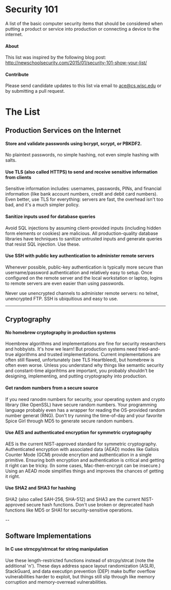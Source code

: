 # Security 101
A list of the basic computer security items that should be considered when putting a product or service into production or connecting a device to the internet.

#### About
This list was inspired by the following blog post: http://newschoolsecurity.com/2015/01/security-101-show-your-list/

#### Contribute
Please send candidate updates to this list via email to ace@cs.wisc.edu or by submitting a pull request.

# The List

## Production Services on the Internet

#### Store and validate passwords using bcrypt, scrypt, or PBKDF2.
No plaintext passwords, no simple hashing, not even simple hashing with salts.

#### Use TLS (also called HTTPS) to send and receive sensitive information from clients
Sensitive information includes: usernames, passwords, PINs, and financial information (like bank account numbers, credit and debit card numbers). Even better, use TLS for everything: servers are fast, the overhead isn't too bad, and it's a much simpler policy.

#### Sanitize inputs used for database queries
Avoid SQL injections by assuming client-provided inputs (including hidden form elements or cookies) are malicious. All production-quality database libraries have techniques to sanitize untrusted inputs and generate queries that resist SQL injection. Use these.

#### Use SSH with public key authentication to administer remote servers
Whenever possible, public-key authentication is typically more secure than username/password authentication and relatively easy to setup. Once configured on the remote server and the local workstation or laptop, logins to remote servers are even easier than using passwords. 

Never use unencrypted channels to administer remote servers: no telnet, unencrypted FTP. SSH is ubiquitious and easy to use.

---

## Cryptography

#### No homebrew cryptography in production systems
Hoembrew algorithms and implementations are fine for security researchers and hobbyists. It's how we learn! But production systems need tried-and-true algorithms and trusted implementations. Current implementations are often still flawed, unfortunately (see TLS Heartbleed), but homebrew is often even worse. Unless you understand why things like semantic security and constant-time algorihtms are important, you probably shouldn't be designing, implementing, and putting cryptography into production.

#### Get random numbers from a secure source
If you need ranodm numbers for security, your operating system and crypto library (like OpenSSL) have secure random numbers. Your programming language probably even has a wrapper for reading the OS-provided random number generat (RNG). Don't try running the time-of-day and your favorite Spice Girl through MD5 to generate secure random numbers.

#### Use AES and authenticated encryption for symmetric cryptography
AES is the current NIST-approved standard for symmetric cryptography. Authenticated encryption with associated data (AEAD) modes like Gallois Counter Mode (GCM) provide encrytion and authentication in a single primitive. Ensuring both encryption and authentication is critical and getting it right can be tricky. (In some cases, Mac-then-encrypt can be insecure.) Using an AEAD mode simplifies things and improves the chances of getting it right.

#### Use SHA2 and SHA3 for hashing
SHA2 (also called SAH-256, SHA-512) and SHA3 are the current NIST-approved secure hash functions. Don't use broken or deprecated hash functions like MD5 or SHA1 for security-sensitive operations.

-- 

## Software Implementations

#### In C use strncpy/strncat for string manipulation
Use these length-restricted functions instead of strcpy/strcat (note the additional 'n'). These days address space layout randomization (ASLR), StackGuard, and data executipn prevention (DEP) make buffer overflow vulnerabilities harder to exploit, but things still slip through like memory corruption and memory-overread vulnerabilities.


